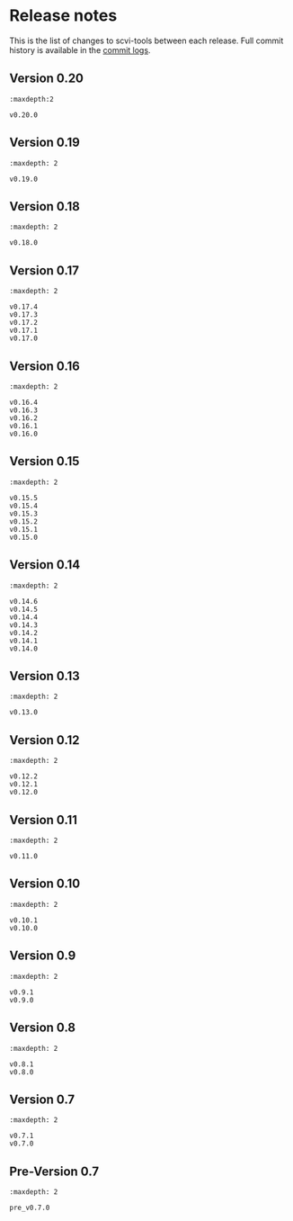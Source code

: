 # Release notes

This is the list of changes to scvi-tools between each release. Full commit history
is available in the [commit logs](https://github.com/YosefLab/scvi-tools/commits/).

## Version 0.20

```{toctree}
:maxdepth:2

v0.20.0
```

## Version 0.19

```{toctree}
:maxdepth: 2

v0.19.0
```

## Version 0.18

```{toctree}
:maxdepth: 2

v0.18.0
```

## Version 0.17

```{toctree}
:maxdepth: 2

v0.17.4
v0.17.3
v0.17.2
v0.17.1
v0.17.0
```

## Version 0.16

```{toctree}
:maxdepth: 2

v0.16.4
v0.16.3
v0.16.2
v0.16.1
v0.16.0
```

## Version 0.15

```{toctree}
:maxdepth: 2

v0.15.5
v0.15.4
v0.15.3
v0.15.2
v0.15.1
v0.15.0
```

## Version 0.14

```{toctree}
:maxdepth: 2

v0.14.6
v0.14.5
v0.14.4
v0.14.3
v0.14.2
v0.14.1
v0.14.0
```

## Version 0.13

```{toctree}
:maxdepth: 2

v0.13.0
```

## Version 0.12

```{toctree}
:maxdepth: 2

v0.12.2
v0.12.1
v0.12.0
```

## Version 0.11

```{toctree}
:maxdepth: 2

v0.11.0
```

## Version 0.10

```{toctree}
:maxdepth: 2

v0.10.1
v0.10.0
```

## Version 0.9

```{toctree}
:maxdepth: 2

v0.9.1
v0.9.0
```

## Version 0.8

```{toctree}
:maxdepth: 2

v0.8.1
v0.8.0
```

## Version 0.7

```{toctree}
:maxdepth: 2

v0.7.1
v0.7.0
```

## Pre-Version 0.7

```{toctree}
:maxdepth: 2

pre_v0.7.0
```
